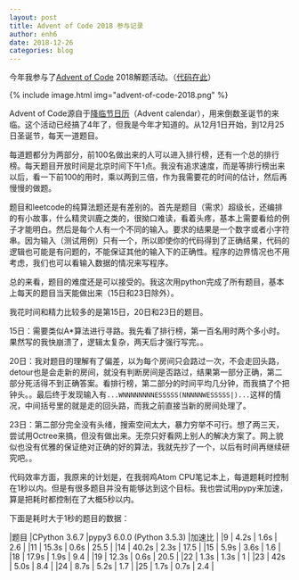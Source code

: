 ```yaml
---
layout: post
title: Advent of Code 2018 参与记录
author: enh6
date: 2018-12-26
categories: blog
---
```


今年我参与了[Advent of Code](https://adventofcode.com) 2018解题活动。（[代码在此](https://github.com/enh6/dumpster/tree/master/adventofcode2018)）

{% include image.html img="advent-of-code-2018.png" %}

Advent of Code源自于[降临节日历](https://zh.wikipedia.org/wiki/%E9%99%8D%E4%B8%B4%E8%8A%82%E6%97%A5%E5%8E%86)（Advent calendar），用来倒数圣诞节的来临。这个活动已经搞了4年了，但我是今年才知道的。从12月1日开始，到12月25日圣诞节，每天一道题目。

每道题都分为两部分，前100名做出来的人可以进入排行榜，还有一个总的排行榜。每天题目开放时间是北京时间下午1点。我没有追求速度，而是等排行榜出来以后，看一下前100的用时，乘以两到三倍，作为我需要花的时间的估计，然后再慢慢的做题。

题目和leetcode的纯算法题还是有差别的。首先是题目（需求）超级长，还编排的有小故事，什么精灵训鹿之类的，很拗口难读，看着头疼，基本上需要看给的例子才能明白。然后是每个人有一个不同的输入。要求的结果是一个数字或者小字符串。因为输入（测试用例）只有一个，所以即使你的代码得到了正确结果，代码的逻辑也可能是有问题的，不能保证其他的输入下的正确性。程序的边界情况也不用考虑，我们也可以看输入数据的情况来写程序。

总的来看，题目的难度还是可以接受的。我这次用python完成了所有题目，基本上每天的题目当天能做出来（15日和23日除外）。

我花时间和精力比较多的是第15日，20日和23日的题目。

15日：需要类似A*算法进行寻路。我先看了排行榜，第一百名用时两个多小时。果然写的我快崩溃了，逻辑太复杂，两天后才强行写完。。

20日：我对题目的理解有了偏差，以为每个房间只会路过一次，不会走回头路，detour也是会走新的房间，就没有判断房间是否路过，结果第一部分正确，第二部分死活得不到正确答案。看排行榜，第二部分的时间平均几分钟，而我搞了个把钟头。。最后终于发现输入有`...WNNNNNNNNESSSSS(NNNNNWESSSSS|)...`这样的情况，中间括号里的就是走的回头路，而我之前直接当新的房间处理了。

23日：第二部分完全没有头绪，搜索空间太大，暴力穷举不可行。想了两三天，尝试用Octree来搞，但没有做出来。无奈只好看网上别人的解决方案了。网上貌似也没有优雅的保证绝对正确的好的算法，我就先抄了一个，以后有时间再继续研究吧。。

代码效率方面，我原来的计划是，在我弱鸡Atom CPU笔记本上，每道题耗时控制在1秒以内。但是有很多题目并没有能够达到这个目标。我也尝试用pypy来加速，算是把耗时都控制在了大概5秒以内。

下面是耗时大于1秒的题目的数据：

|题目 |CPython 3.6.7  |pypy3 6.0.0 (Python 3.5.3) |加速比 |
|9    | 4.2s          | 1.6s                      | 2.6   |
|11   | 15.3s         | 0.6s                      | 25.5  |
|14   | 40.2s         | 2.3s                      | 17.5  |
|15   | 5.9s          | 3.6s                      | 1.6   |
|18   | 17.9s         | 1.9s                      | 9.4   |
|19   | 12.3s         | 0.6s                      | 20.5  |
|22   | 1.3s          | 1.3s                      | 1     |
|23   | 42s           | 5.0s                      | 8.4   |
|24   | 8.7s          | 5.2s                      | 1.7   |
|25   | 1.7s          | 0.7s                      | 2.4   |


